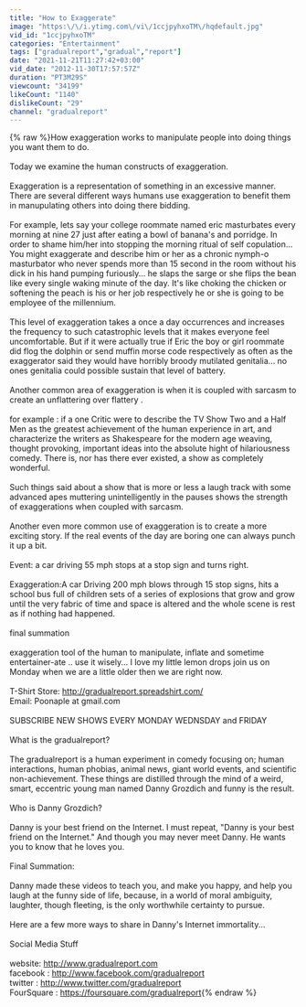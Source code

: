 ```yaml
---
title: "How to Exaggerate"
image: "https:\/\/i.ytimg.com\/vi\/1ccjpyhxoTM\/hqdefault.jpg"
vid_id: "1ccjpyhxoTM"
categories: "Entertainment"
tags: ["gradualreport","gradual","report"]
date: "2021-11-21T11:27:42+03:00"
vid_date: "2012-11-30T17:57:57Z"
duration: "PT3M29S"
viewcount: "34199"
likeCount: "1140"
dislikeCount: "29"
channel: "gradualreport"
---
```

{% raw %}How exaggeration works to manipulate people into doing things you want them to do. <br /><br />Today we examine the human constructs of exaggeration. <br /><br />Exaggeration is a representation of something in an excessive manner. There are several different ways humans use exaggeration to benefit them in manupulating others into doing there bidding. <br /><br />For example, lets say your college roommate named eric masturbates every morning at nine 27  just after eating a bowl of banana's and porridge. In order to shame him/her into stopping the morning ritual of self copulation...  You might exaggerate and describe him or her as a chronic nymph-o masturbator who never spends more than 15 second in the room without his dick in his hand pumping furiously... he slaps the sarge or she flips the bean like every single waking minute of the day. It's like choking the chicken or softening the peach is his or her job respectively he or she is going to be employee of the millennium. <br /><br />This level of exaggeration takes a once a day occurrences and increases the frequency to such catastrophic levels that it makes everyone feel uncomfortable. But if it were actually true if Eric the boy or girl roommate did flog the dolphin or send muffin morse code respectively as often as the exaggerator said they would have horribly broody mutilated genitalia... no ones genitalia could possible sustain that level of battery. <br /><br />Another common area of exaggeration is when it is coupled with sarcasm to create an unflattering over flattery .<br /><br />for example : if a one Critic were to describe the TV Show Two and a Half Men as the greatest achievement of the human experience in art, and characterize the writers as Shakespeare for the modern age weaving, thought provoking, important ideas into the absolute hight of hilariousness comedy. There is, nor has there ever existed, a show as completely wonderful. <br /><br />Such things said about a show that is more or less a laugh track with some advanced apes muttering unintelligently in the pauses shows the strength of exaggerations when coupled with sarcasm. <br /><br />Another even more common use of exaggeration is to create a more exciting story. If the real events of the day are boring one can always punch it up a bit. <br /><br />Event: a car driving 55 mph stops at a stop sign and turns right. <br /><br />Exaggeration:A car Driving 200 mph blows through 15 stop signs, hits a school bus full of children sets of a series of explosions that grow and grow until the very fabric of time and space is altered and the whole scene is rest as if nothing had happened.   <br /><br />final summation <br /><br />exaggeration tool of the human to manipulate, inflate and sometime entertainer-ate .. use it wisely... I love my little lemon drops join us on Monday when we are a little older then we are right now. <br /><br />T-Shirt Store: <a rel="nofollow" target="blank" href="http://gradualreport.spreadshirt.com/">http://gradualreport.spreadshirt.com/</a><br />Email: Poonaple at gmail.com<br /><br />SUBSCRIBE NEW SHOWS EVERY MONDAY WEDNSDAY and FRIDAY<br /><br />What is the gradualreport?<br /><br />The gradualreport is a human experiment in comedy focusing on; human interactions, human phobias, animal news, giant world events, and scientific non-achievement. These things are  distilled through the mind of a weird, smart, eccentric young man named Danny Grozdich and funny is the result.  <br /><br />Who is Danny Grozdich?<br /><br />Danny is your best friend on the Internet. I must repeat, &quot;Danny is your best friend on the Internet.&quot; And though you may never meet Danny. He wants you to know that he loves you.<br /><br />Final Summation:<br /><br />Danny made these videos to teach you, and make you happy, and help you laugh at the funny side of life, because, in a world of moral ambiguity, laughter, though fleeting, is the only worthwhile certainty to pursue.<br /><br />Here are a few more ways to share in Danny's Internet immortality...<br /><br />Social Media Stuff<br /><br />website: <a rel="nofollow" target="blank" href="http://www.gradualreport.com">http://www.gradualreport.com</a><br />facebook : <a rel="nofollow" target="blank" href="http://www.facebook.com/gradualreport">http://www.facebook.com/gradualreport</a><br />twitter : <a rel="nofollow" target="blank" href="http://www.twitter.com/gradualreport">http://www.twitter.com/gradualreport</a><br />FourSquare : <a rel="nofollow" target="blank" href="https://foursquare.com/gradualreport">https://foursquare.com/gradualreport</a>{% endraw %}
